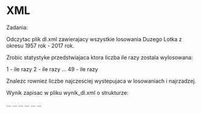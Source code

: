 # XML
Zadania:

Odczytac plik dl.xml zawierajacy wszystkie losowania Duzego Lotka z okresu 1957 rok - 2017 rok.

Zrobic statystyke przedstwiajaca ktora liczba ile razy zostala wylosowana:

1 - ile razy
2 - ile razy 
...
49 - ile razy

Znalezc rowniez liczbe najczesciej wystepujaca w losowaniach i najrzadzej.

Wynik zapisac w pliku wynik_dl.xml o strukturze:

<root>
  <czestotliwosc>
      <liczba1>...</liczba1>
	  <liczba2>...</liczba2>
	           ...
	  <liczba49>...</liczba49> 
  </czestotliwosc>
  <najczesciej>...</najczesciej>	
  <najrzadziej>...</najrzadziej>	
</root>
